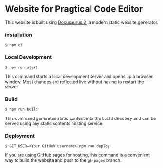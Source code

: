# Website for Pragtical Code Editor

This website is built using [Docusaurus 2](https://docusaurus.io/), a modern
static website generator.

### Installation

```
$ npm ci
```

### Local Development

```
$ npm run start
```

This command starts a local development server and opens up a browser window.
Most changes are reflected live without having to restart the server.

### Build

```
$ npm run build
```

This command generates static content into the `build` directory and can be
served using any static contents hosting service.

### Deployment

```
$ GIT_USER=<Your GitHub username> npm run deploy
```

If you are using GitHub pages for hosting, this command is a convenient way
to build the website and push to the `gh-pages` branch.
